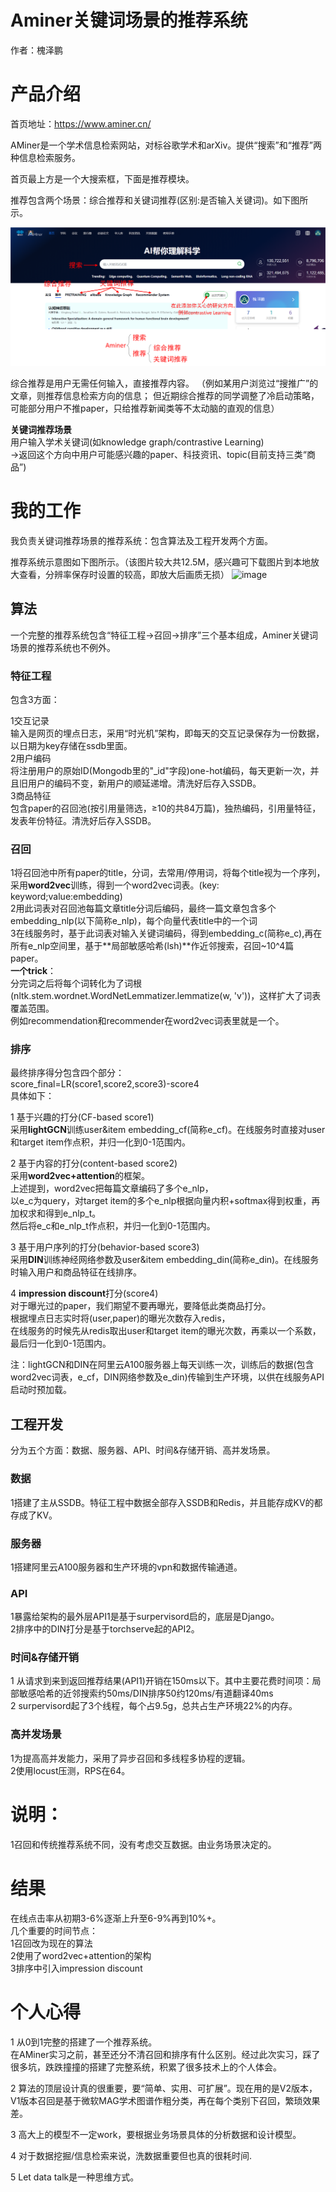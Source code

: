 # Aminer关键词场景的推荐系统
作者：槐泽鹏

# 产品介绍
首页地址：https://www.aminer.cn/

AMiner是一个学术信息检索网站，对标谷歌学术和arXiv。提供“搜索”和“推荐”两种信息检索服务。

首页最上方是一个大搜索框，下面是推荐模块。

推荐包含两个场景：综合推荐和关键词推荐(区别:是否输入关键词)。如下图所示。

![image](https://github.com/huaizepeng2020/Aminer-recommender-system-with-keywords/blob/main/figure/introduction1.png)

综合推荐是用户无需任何输入，直接推荐内容。
（例如某用户浏览过“搜推广”的文章，则推荐信息检索方向的信息；
但近期综合推荐的同学调整了冷启动策略，可能部分用户不推paper，只给推荐新闻类等不太动脑的直观的信息）

**关键词推荐场景**<br />
用户输入学术关键词(如knowledge graph/contrastive Learning)<br />
→返回这个方向中用户可能感兴趣的paper、科技资讯、topic(目前支持三类“商品”)

# 我的工作
我负责关键词推荐场景的推荐系统：包含算法及工程开发两个方面。

推荐系统示意图如下图所示。（该图片较大共12.5M，感兴趣可下载图片到本地放大查看，分辨率保存时设置的较高，即放大后画质无损）
![image](https://github.com/huaizepeng2020/Aminer-recommender-system-with-keywords/blob/main/figure/Aminer_keywords_RS_2021.12.11_wrapper.jpg)

## 算法
一个完整的推荐系统包含“特征工程→召回→排序”三个基本组成，Aminer关键词场景的推荐系统也不例外。

### 特征工程
包含3方面：

1交互记录<br />
输入是网页的埋点日志，采用“时光机”架构，即每天的交互记录保存为一份数据，以日期为key存储在ssdb里面。<br />
2用户编码<br />
将注册用户的原始ID(Mongodb里的"_id"字段)one-hot编码，每天更新一次，并且旧用户的编码不变，新用户的顺延递增。清洗好后存入SSDB。<br />
3商品特征<br />
包含paper的召回池(按引用量筛选，≥10的共84万篇)，独热编码，引用量特征，发表年份特征。清洗好后存入SSDB。<br />

### 召回
1将召回池中所有paper的title，分词，去常用/停用词，将每个title视为一个序列，采用**word2vec**训练，得到一个word2vec词表。(key: keyword;value:embedding)<br />
2用此词表对召回池每篇文章title分词后编码，最终一篇文章包含多个embedding_nlp(以下简称e_nlp)，每个向量代表title中的一个词<br />
3在线服务时，基于此词表对输入关键词编码，得到embedding_c(简称e_c),再在所有e_nlp空间里，基于**局部敏感哈希(lsh)**作近邻搜索，召回~10^4篇paper。<br />
**一个trick**：<br />
分完词之后将每个词转化为了词根(nltk.stem.wordnet.WordNetLemmatizer.lemmatize(w, 'v'))，这样扩大了词表覆盖范围。<br />
例如recommendation和recommender在word2vec词表里就是一个。<br />

### 排序
最终排序得分包含四个部分：<br />
score_final=LR(score1,score2,score3)-score4 <br />
具体如下：<br />

1 基于兴趣的打分(CF-based score1)<br />
采用**lightGCN**训练user&item embedding_cf(简称e_cf)。在线服务时直接对user和target item作点积，并归一化到0-1范围内。<br />

2 基于内容的打分(content-based score2)<br />
采用**word2vec+attention**的框架。<br />
上述提到，word2vec把每篇文章编码了多个e_nlp，<br />
以e_c为query，对target item的多个e_nlp根据向量内积+softmax得到权重，再加权求和得到e_nlp_t。<br />
然后将e_c和e_nlp_t作点积，并归一化到0-1范围内。<br />

3 基于用户序列的打分(behavior-based score3)<br />
采用**DIN**训练神经网络参数及user&item embedding_din(简称e_din)。在线服务时输入用户和商品特征在线排序。<br />

4 **impression discount**打分(score4)<br />
对于曝光过的paper，我们期望不要再曝光，要降低此类商品打分。<br />
根据埋点日志实时将(user,paper)的曝光次数存入redis，<br />
在线服务的时候先从redis取出user和target item的曝光次数，再乘以一个系数，最后归一化到0-1范围内。<br />

注：lightGCN和DIN在阿里云A100服务器上每天训练一次，训练后的数据(包含word2vec词表，e_cf，DIN网络参数及e_din)传输到生产环境，以供在线服务API启动时预加载。

## 工程开发
分为五个方面：数据、服务器、API、时间&存储开销、高并发场景。<br />
### 数据
1搭建了主从SSDB。特征工程中数据全部存入SSDB和Redis，并且能存成KV的都存成了KV。<br />
### 服务器
1搭建阿里云A100服务器和生产环境的vpn和数据传输通道。<br />
### API
1暴露给架构的最外层API1是基于surpervisord启的，底层是Django。<br />
2排序中的DIN打分是基于torchserve起的API2。
### 时间&存储开销
1 从请求到来到返回推荐结果(API1)开销在150ms以下。其中主要花费时间项：局部敏感哈希的近邻搜索约50ms/DIN排序50约120ms/有道翻译40ms<br />
2 surpervisord起了3个线程，每个占9.5g，总共占生产环境22%的内存。
### 高并发场景
1为提高高并发能力，采用了异步召回和多线程多协程的逻辑。<br />
2使用locust压测，RPS在64。

# 说明：<br />
1召回和传统推荐系统不同，没有考虑交互数据。由业务场景决定的。

# 结果
在线点击率从初期3-6%逐渐上升至6-9%再到10%+。<br />
几个重要的时间节点：<br />
1召回改为现在的算法<br />
2使用了word2vec+attention的架构<br />
3排序中引入impression discount

# 个人心得
1 从0到1完整的搭建了一个推荐系统。<br />
在AMiner实习之前，甚至还分不清召回和排序有什么区别。经过此次实习，踩了很多坑，跌跌撞撞的搭建了完整系统，积累了很多技术上的个人体会。<br />

2 算法的顶层设计真的很重要，要“简单、实用、可扩展”。现在用的是V2版本，V1版本召回是基于微软MAG学术图谱作粗分类，再在每个类别下召回，繁琐效果差。

3 高大上的模型不一定work，要根据业务场景具体的分析数据和设计模型。

4 对于数据挖掘/信息检索来说，洗数据重要但也真的很耗时间.

5 Let data talk是一种思维方式。

